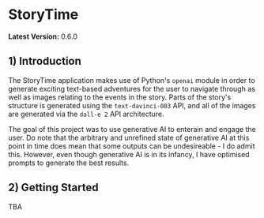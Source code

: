 # StoryTime
**Latest Version:** 0.6.0

## 1) Introduction
The StoryTime application makes use of Python's `openai` module in order to generate exciting text-based adventures for the user to navigate through as well as images relating to the events in the story. Parts of the story's structure is generated using the `text-davinci-003` API, and all of the images are generated via the `dall-e 2` API architecture.

The goal of this project was to use generative AI to enterain and engage the user. Do note that the arbitrary and unrefined state of generative AI at this point in time does mean that some outputs can be undesireable - I do admit this. However, even though generative AI is in its infancy, I have optimised prompts to generate the best results.

## 2) Getting Started
TBA
